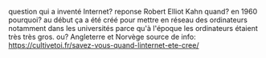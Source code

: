  question qui a inventé Internet?
 reponse Robert Elliot Kahn
 quand? en 1960
 pourquoi? au début ça a été créé pour mettre en réseau des ordinateurs notamment dans les universités parce qu'à l'époque les ordinateurs étaient très très gros.
 ou? Angleterre et Norvège
 source de info: https://cultivetoi.fr/savez-vous-quand-linternet-ete-cree/